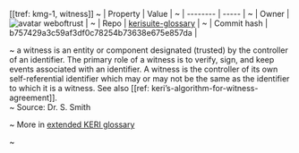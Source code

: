 [[tref: kmg-1, witness]]
~ | Property | Value |
~ | -------- | ----- |
~ | Owner | ![avatar](https://avatars.githubusercontent.com/u/82824804?v=4) weboftrust |
~ | Repo | [kerisuite-glossary](https://github.com/weboftrust/kerisuite-glossary) |
~ | Commit hash | b757429a3c59af3df0c78254b73638e675e857da |

~ a witness is an entity or component designated (trusted) by the controller of an identifier. The primary role of a witness is to verify, sign, and keep events associated with an identifier. A witness is the controller of its own self-referential identifier which may or may not be the same as the identifier to which it is a witness. See also [[ref: keri’s-algorithm-for-witness-agreement]].  
~ Source: Dr. S. Smith

~ More in <a href="https://weboftrust.github.io/WOT-terms/docs/glossary/witness">extended KERI glossary</a>

~ <span style="display: none;">End of included external content. Add your optional custom content below.</span>
